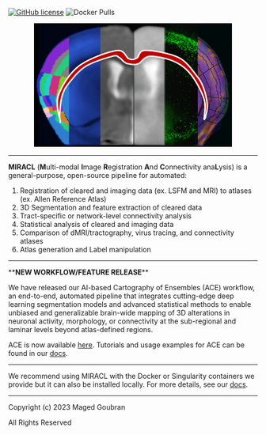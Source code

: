 [![GitHub license](https://img.shields.io/github/license/mgoubran/MIRACL)](https://github.com/mgoubran/MIRACL/blob/master/LICENSE.md) ![Docker Pulls](https://img.shields.io/docker/pulls/mgoubran/miracl)

<p align="center">
  <img src="docs/gallery/images/icon.png" alt="alt text" width="400" height="250"/>
</p>

___

**MIRACL** (**M**ulti-modal **I**mage **R**egistration **A**nd **C**onnectivity ana**L**ysis) is a general-purpose, open-source pipeline for automated:

1. Registration of cleared and imaging data (ex. LSFM and MRI) to atlases (ex. Allen Reference Atlas)
2. 3D Segmentation and feature extraction of cleared data
3. Tract-specific or network-level connectivity analysis
4. Statistical analysis of cleared and imaging data
5. Comparison of dMRI/tractography, virus tracing, and connectivity atlases
6. Atlas generation and Label manipulation

___

\*\***NEW WORKFLOW/FEATURE RELEASE**\*\*

We have released our AI-based Cartography of Ensembles (ACE) workflow, an end-to-end, automated pipeline that integrates cutting-edge deep learning 
segmentation models and advanced statistical methods to enable unbiased and generalizable brain-wide mapping of 3D alterations in neuronal activity, 
morphology, or connectivity at the sub-regional and laminar levels beyond atlas-defined regions.

ACE is now available [here](https://github.com/AICONSlab/MIRACL/tree/ace). Tutorials and usage examples for ACE can be found in our [docs](https://miracl.readthedocs.io/en/latest/tutorials/workflows/ace_flow/ace_flow.html).

___

We recommend using MIRACL with the Docker or Singularity containers we provide but it can also be installed locally.  For more details, see our 
[docs](https://miracl.readthedocs.io).

___

Copyright (c) 2023 Maged Goubran

All Rights Reserved
